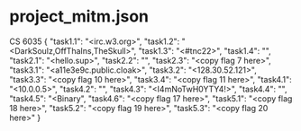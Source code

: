 # project_mitm.json
 CS 6035
{
	"task1.1": "<irc.w3.org>",
	"task1.2": "<DarkSoulz,OffThaIns,TheSkull>",
	"task1.3": "<#tnc22>",
	"task1.4": "<Bc6e547fa5333adf8709439a92a484d9>",
	"task2.1": "<hello.sup>",
	"task2.2": "<LAG>",
	"task2.3": "<copy flag 7 here>",
	"task3.1": "<a11e3e9c.public.cloak>",
	"task3.2": "<128.30.52.121>",
	"task3.3": "<copy flag 10 here>",
	"task3.4": "<copy flag 11 here>",
	"task4.1": "<10.0.0.5>",
	"task4.2": "<mydude>",
	"task4.3": "<I4mNoTwH0YTY4!>",
	"task4.4": "<yeahyoufoundme>",
	"task4.5": "<Binary",
	"task4.6": "<copy flag 17 here>",
	"task5.1": "<copy flag 18 here>",
	"task5.2": "<copy flag 19 here>",
	"task5.3": "<copy flag 20 here>"
}
